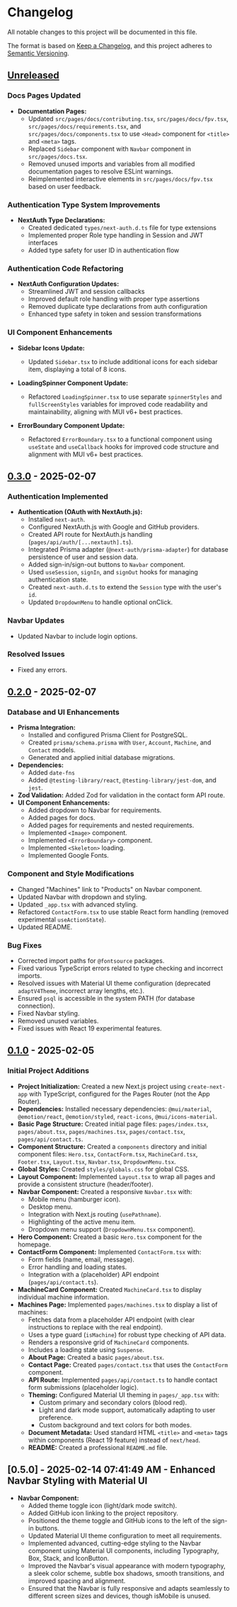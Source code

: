 # Changelog

All notable changes to this project will be documented in this file.

The format is based on [Keep a Changelog](https://keepachangelog.com/en/1.0.0/),
and this project adheres to [Semantic Versioning](https://semver.org/spec/v2.0.0.html).

## [Unreleased]

### Docs Pages Updated

- **Documentation Pages:**
  - Updated `src/pages/docs/contributing.tsx`, `src/pages/docs/fpv.tsx`, `src/pages/docs/requirements.tsx`, and `src/pages/docs/components.tsx` to use `<Head>` component for `<title>` and `<meta>` tags.
  - Replaced `Sidebar` component with `Navbar` component in `src/pages/docs.tsx`.
  - Removed unused imports and variables from all modified documentation pages to resolve ESLint warnings.
  - Reimplemented interactive elements in `src/pages/docs/fpv.tsx` based on user feedback.

### Authentication Type System Improvements

- **NextAuth Type Declarations:**
  - Created dedicated `types/next-auth.d.ts` file for type extensions
  - Implemented proper Role type handling in Session and JWT interfaces
  - Added type safety for user ID in authentication flow

### Authentication Code Refactoring

- **NextAuth Configuration Updates:**
  - Streamlined JWT and session callbacks
  - Improved default role handling with proper type assertions
  - Removed duplicate type declarations from auth configuration
  - Enhanced type safety in token and session transformations

### UI Component Enhancements

- **Sidebar Icons Update:**
  - Updated `Sidebar.tsx` to include additional icons for each sidebar item, displaying a total of 8 icons.

- **LoadingSpinner Component Update:**
  - Refactored `LoadingSpinner.tsx` to use separate `spinnerStyles` and `fullScreenStyles` variables for improved code readability and maintainability, aligning with MUI v6+ best practices.

- **ErrorBoundary Component Update:**
  - Refactored `ErrorBoundary.tsx` to a functional component using `useState` and `useCallback` hooks for improved code structure and alignment with MUI v6+ best practices.

## [0.3.0] - 2025-02-07

### Authentication Implemented

- **Authentication (OAuth with NextAuth.js):**
  - Installed `next-auth`.
  - Configured NextAuth.js with Google and GitHub providers.
  - Created API route for NextAuth.js handling (`pages/api/auth/[...nextauth].ts`).
  - Integrated Prisma adapter (`@next-auth/prisma-adapter`) for database persistence of user and session data.
  - Added sign-in/sign-out buttons to `Navbar` component.
  - Used `useSession`, `signIn`, and `signOut` hooks for managing authentication state.
  - Created `next-auth.d.ts` to extend the `Session` type with the user's `id`.
  - Updated `DropdownMenu` to handle optional onClick.

### Navbar Updates

- Updated Navbar to include login options.

### Resolved Issues

- Fixed any errors.

## [0.2.0] - 2025-02-07

### Database and UI Enhancements

- **Prisma Integration:**
  - Installed and configured Prisma Client for PostgreSQL.
  - Created `prisma/schema.prisma` with `User`, `Account`, `Machine`, and `Contact` models.
  - Generated and applied initial database migrations.
- **Dependencies:**
  - Added `date-fns`
  - Added `@testing-library/react`, `@testing-library/jest-dom`, and `jest`.
- **Zod Validation:** Added Zod for validation in the contact form API route.
- **UI Component Enhancements:**
  - Added dropdown to Navbar for requirements.
  - Added pages for docs.
  - Added pages for requirements and nested requirements.
  - Implemented `<Image>` component.
  - Implemented `<ErrorBoundary>` component.
  - Implemented `<Skeleton>` loading.
  - Implemented Google Fonts.

### Component and Style Modifications

- Changed "Machines" link to "Products" on Navbar component.
- Updated Navbar with dropdown and styling.
- Updated `_app.tsx` with advanced styling.
- Refactored `ContactForm.tsx` to use stable React form handling (removed experimental `useActionState`).
- Updated README.

### Bug Fixes

- Corrected import paths for `@fontsource` packages.
- Fixed various TypeScript errors related to type checking and incorrect imports.
- Resolved issues with Material UI theme configuration (deprecated `adaptV4Theme`, incorrect array lengths, etc.).
- Ensured `psql` is accessible in the system PATH (for database connection).
- Fixed Navbar styling.
- Removed unused variables.
- Fixed issues with React 19 experimental features.

## [0.1.0] - 2025-02-05

### Initial Project Additions

- **Project Initialization:** Created a new Next.js project using `create-next-app` with TypeScript, configured for the Pages Router (not the App Router).
- **Dependencies:** Installed necessary dependencies: `@mui/material`, `@emotion/react`, `@emotion/styled`, `react-icons`, `@mui/icons-material`.
- **Basic Page Structure:** Created initial page files: `pages/index.tsx`, `pages/about.tsx`, `pages/machines.tsx`, `pages/contact.tsx`, `pages/api/contact.ts`.
- **Component Structure:** Created a `components` directory and initial component files: `Hero.tsx`, `ContactForm.tsx`, `MachineCard.tsx`, `Footer.tsx`, `Layout.tsx`, `Navbar.tsx`, `DropdownMenu.tsx`.
- **Global Styles:** Created `styles/globals.css` for global CSS.
- **Layout Component:** Implemented `Layout.tsx` to wrap all pages and provide a consistent structure (header/footer).
- **Navbar Component:** Created a responsive `Navbar.tsx` with:
  - Mobile menu (hamburger icon).
  - Desktop menu.
  - Integration with Next.js routing (`usePathname`).
  - Highlighting of the active menu item.
  - Dropdown menu support (`DropdownMenu.tsx` component).
- **Hero Component:** Created a basic `Hero.tsx` component for the homepage.
- **ContactForm Component:** Implemented `ContactForm.tsx` with:
  - Form fields (name, email, message).
  - Error handling and loading states.
  - Integration with a (placeholder) API endpoint (`pages/api/contact.ts`).
- **MachineCard Component:** Created `MachineCard.tsx` to display individual machine information.
- **Machines Page:** Implemented `pages/machines.tsx` to display a list of machines:
  - Fetches data from a placeholder API endpoint (with clear instructions to replace with the real endpoint).
  - Uses a type guard (`isMachine`) for robust type checking of API data.
  - Renders a responsive grid of `MachineCard` components.
  - Includes a loading state using `Suspense`.
  - **About Page:** Created a basic `pages/about.tsx`.
  - **Contact Page:** Created `pages/contact.tsx` that uses the `ContactForm` component.
  - **API Route:** Implemented `pages/api/contact.ts` to handle contact form submissions (placeholder logic).
  - **Theming:** Configured Material UI theming in `pages/_app.tsx` with:
    - Custom primary and secondary colors (blood red).
    - Light and dark mode support, automatically adapting to user preference.
    - Custom background and text colors for both modes.
  - **Document Metadata:** Used standard HTML `<title>` and `<meta>` tags within components (React 19 feature) instead of `next/head`.
  - **README:** Created a professional `README.md` file.

## [0.5.0] - 2025-02-14 07:41:49 AM - Enhanced Navbar Styling with Material UI

- **Navbar Component:**
  - Added theme toggle icon (light/dark mode switch).
  - Added GitHub icon linking to the project repository.
  - Positioned the theme toggle and GitHub icons to the left of the sign-in buttons.
  - Updated Material UI theme configuration to meet all requirements.
  - Implemented advanced, cutting-edge styling to the Navbar component using Material UI components, including Typography, Box, Stack, and IconButton.
  - Improved the Navbar's visual appearance with modern typography, a sleek color scheme, subtle box shadows, smooth transitions, and improved spacing and alignment.
  - Ensured that the Navbar is fully responsive and adapts seamlessly to different screen sizes and devices, though isMobile is unused.

[Unreleased]: https://github.com/ssdeanx/deanmachines-pages/compare/v0.3.0...HEAD
[0.3.0]: https://github.com/ssdeanx/deanmachines-pages/compare/v0.2.0...v0.3.0
[0.2.0]: https://github.com/ssdeanx/deanmachines-pages/compare/v0.1.0...v0.2.0
[0.1.0]: https://github.com/ssdeanx/deanmachines-pages/releases/tag/v0.1.0

